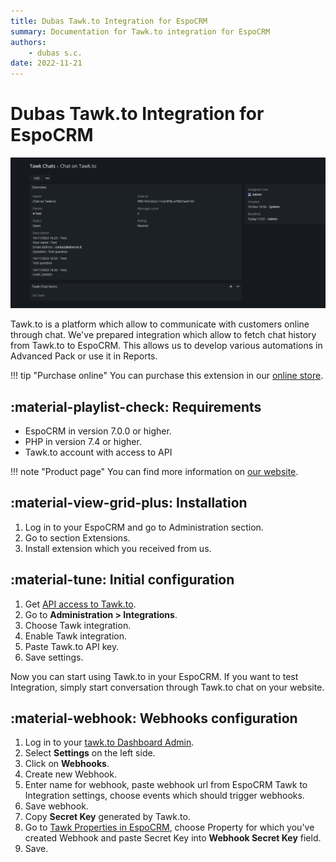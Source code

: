 ```yaml
---
title: Dubas Tawk.to Integration for EspoCRM
summary: Documentation for Tawk.to integration for EspoCRM
authors:
    - dubas s.c.
date: 2022-11-21
---
```

# Dubas Tawk.to Integration for EspoCRM
![Tawk.to Integration](../../images/tawk.png)

Tawk.to is a platform which allow to communicate with customers online through chat. We've prepared integration which allow to fetch chat history from Tawk.to to EspoCRM. This allows us to develop various automations in Advanced Pack or use it in Reports.

!!! tip "Purchase online"
    You can purchase this extension in our [online store](https://store.devcrm.it/product/tawk/).

## :material-playlist-check:  Requirements
- EspoCRM in version 7.0.0 or higher.
- PHP in version 7.4 or higher.
- Tawk.to account with access to API

!!! note "Product page"
    You can find more information on [our website](https://devcrm.it/tawk).

## :material-view-grid-plus: Installation
1.	Log in to your EspoCRM and go to Administration section.
2.	Go to section Extensions.
3. Install extension which you received from us.

## :material-tune: Initial configuration
1.	Get [API access to Tawk.to](https://help.tawk.to/article/rest-api).
2.	Go to **Administration > Integrations**.
3.  Choose Tawk integration.
3.	Enable Tawk integration.
4.	Paste Tawk.to API key.
5.	Save settings.

Now you can start using Tawk.to in your EspoCRM. 
If you want to test Integration, simply start conversation through Tawk.to chat on your website.

## :material-webhook: Webhooks configuration
1. Log in to your [tawk.to Dashboard Admin](https://dashboard.tawk.to/#/admin).
2. Select **Settings** on the left side.
3. Click on  **Webhooks**.
4. Create new Webhook.
5. Enter name for webhook, paste webhook url from EspoCRM Tawk to Integration settings, choose events which should trigger webhooks.
6. Save webhook.
7. Copy **Secret Key** generated by Tawk.to.
8. Go to [Tawk Properties in EspoCRM](#TawkProperty), choose Property for which you've created Webhook and paste Secret Key into **Webhook Secret Key** field.
9. Save.